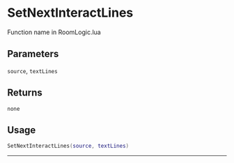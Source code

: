 # SetNextInteractLines
Function name in RoomLogic.lua
## Parameters
`source`, `textLines`
## Returns
`none`
## Usage
```lua
SetNextInteractLines(source, textLines)
```
---
